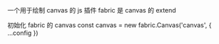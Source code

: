 一个用于绘制 canvas 的 js 插件
fabric 是 canvas 的 extend

初始化 fabric 的 canvas
const canvas = new fabric.Canvas('canvas', {
...config
})
